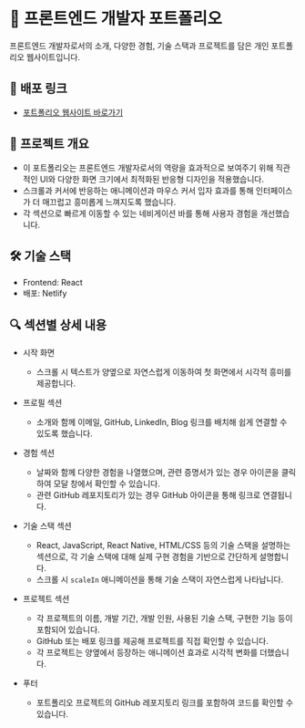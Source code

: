 # 📑 프론트엔드 개발자 포트폴리오

프론트엔드 개발자로서의 소개, 다양한 경험, 기술 스택과 프로젝트를 담은 개인 포트폴리오 웹사이트입니다.

## 🚀 배포 링크

- [포트폴리오 웹사이트 바로가기](https://hwanghyoju-portfolio.netlify.app/)

## 📂 프로젝트 개요

- 이 포트폴리오는 프론트엔드 개발자로서의 역량을 효과적으로 보여주기 위해 직관적인 UI와 다양한 화면 크기에서 최적화된 반응형 디자인을 적용했습니다.
- 스크롤과 커서에 반응하는 애니메이션과 마우스 커서 입자 효과를 통해 인터페이스가 더 매끄럽고 흥미롭게 느껴지도록 했습니다.
- 각 섹션으로 빠르게 이동할 수 있는 네비게이션 바를 통해 사용자 경험을 개선했습니다.

## 🛠️ 기술 스택

- Frontend: React
- 배포: Netlify

## 🔍 섹션별 상세 내용

- 시작 화면

  - 스크롤 시 텍스트가 양옆으로 자연스럽게 이동하여 첫 화면에서 시각적 흥미를 제공합니다.

- 프로필 섹션

  - 소개와 함께 이메일, GitHub, LinkedIn, Blog 링크를 배치해 쉽게 연결할 수 있도록 했습니다.

- 경험 섹션

  - 날짜와 함께 다양한 경험을 나열했으며, 관련 증명서가 있는 경우 아이콘을 클릭하여 모달 창에서 확인할 수 있습니다.
  - 관련 GitHub 레포지토리가 있는 경우 GitHub 아이콘을 통해 링크로 연결됩니다.

- 기술 스택 섹션

  - React, JavaScript, React Native, HTML/CSS 등의 기술 스택을 설명하는 섹션으로, 각 기술 스택에 대해 실제 구현 경험을 기반으로 간단하게 설명합니다.
  - 스크롤 시 `scaleIn` 애니메이션을 통해 기술 스택이 자연스럽게 나타납니다.

- 프로젝트 섹션

  - 각 프로젝트의 이름, 개발 기간, 개발 인원, 사용된 기술 스택, 구현한 기능 등이 포함되어 있습니다.
  - GitHub 또는 배포 링크를 제공해 프로젝트를 직접 확인할 수 있습니다.
  - 각 프로젝트는 양옆에서 등장하는 애니메이션 효과로 시각적 변화를 더했습니다.

- 푸터
  - 포트폴리오 프로젝트의 GitHub 레포지토리 링크를 포함하여 코드를 확인할 수 있습니다.
